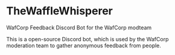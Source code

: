 # TheWaffleWhisperer
WafCorp Feedback Discord Bot for the WafCorp modteam

This is a open-source Discord bot, which is used by the WafCorp moderation team to gather anonymous feedback from people.
